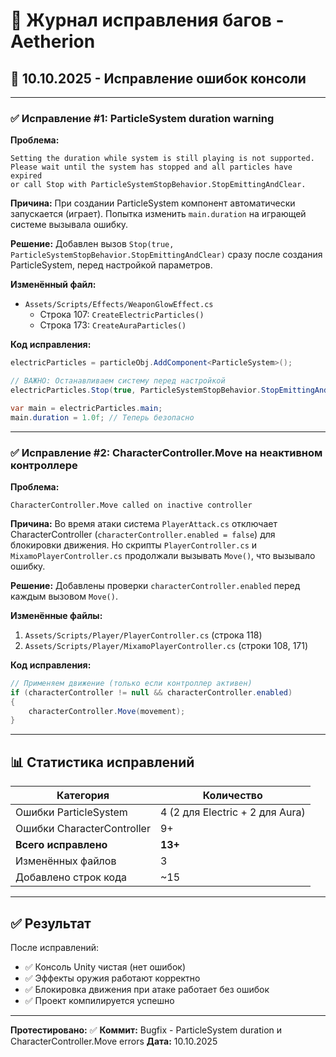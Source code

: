 # 🐛 Журнал исправления багов - Aetherion

## 📅 10.10.2025 - Исправление ошибок консоли

---

### ✅ Исправление #1: ParticleSystem duration warning

**Проблема:**
```
Setting the duration while system is still playing is not supported.
Please wait until the system has stopped and all particles have expired
or call Stop with ParticleSystemStopBehavior.StopEmittingAndClear.
```

**Причина:**
При создании ParticleSystem компонент автоматически запускается (играет).
Попытка изменить `main.duration` на играющей системе вызывала ошибку.

**Решение:**
Добавлен вызов `Stop(true, ParticleSystemStopBehavior.StopEmittingAndClear)`
сразу после создания ParticleSystem, перед настройкой параметров.

**Изменённый файл:**
- `Assets/Scripts/Effects/WeaponGlowEffect.cs`
  - Строка 107: `CreateElectricParticles()`
  - Строка 173: `CreateAuraParticles()`

**Код исправления:**
```csharp
electricParticles = particleObj.AddComponent<ParticleSystem>();

// ВАЖНО: Останавливаем систему перед настройкой
electricParticles.Stop(true, ParticleSystemStopBehavior.StopEmittingAndClear);

var main = electricParticles.main;
main.duration = 1.0f; // Теперь безопасно
```

---

### ✅ Исправление #2: CharacterController.Move на неактивном контроллере

**Проблема:**
```
CharacterController.Move called on inactive controller
```

**Причина:**
Во время атаки система `PlayerAttack.cs` отключает CharacterController
(`characterController.enabled = false`) для блокировки движения.
Но скрипты `PlayerController.cs` и `MixamoPlayerController.cs` продолжали
вызывать `Move()`, что вызывало ошибку.

**Решение:**
Добавлены проверки `characterController.enabled` перед каждым вызовом `Move()`.

**Изменённые файлы:**
1. `Assets/Scripts/Player/PlayerController.cs` (строка 118)
2. `Assets/Scripts/Player/MixamoPlayerController.cs` (строки 108, 171)

**Код исправления:**
```csharp
// Применяем движение (только если контроллер активен)
if (characterController != null && characterController.enabled)
{
    characterController.Move(movement);
}
```

---

## 📊 Статистика исправлений

| Категория | Количество |
|-----------|------------|
| Ошибки ParticleSystem | 4 (2 для Electric + 2 для Aura) |
| Ошибки CharacterController | 9+ |
| **Всего исправлено** | **13+** |
| Изменённых файлов | 3 |
| Добавлено строк кода | ~15 |

---

## ✅ Результат

После исправлений:
- ✅ Консоль Unity чистая (нет ошибок)
- ✅ Эффекты оружия работают корректно
- ✅ Блокировка движения при атаке работает без ошибок
- ✅ Проект компилируется успешно

---

**Протестировано:** ✅
**Коммит:** Bugfix - ParticleSystem duration и CharacterController.Move errors
**Дата:** 10.10.2025
